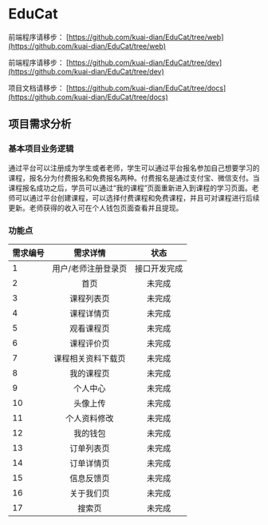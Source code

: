# EduCat

前端程序请移步：
[https://github.com/kuai-dian/EduCat/tree/web](https://github.com/kuai-dian/EduCat/tree/web)

前端程序请移步：
[https://github.com/kuai-dian/EduCat/tree/dev](https://github.com/kuai-dian/EduCat/tree/dev)

项目文档请移步：
[https://github.com/kuai-dian/EduCat/tree/docs](https://github.com/kuai-dian/EduCat/tree/docs)


## 项目需求分析

### 基本项目业务逻辑

通过平台可以注册成为学生或者老师，学生可以通过平台报名参加自己想要学习的课程，报名分为付费报名和免费报名两种。付费报名是通过支付宝、微信支付。当课程报名成功之后，学员可以通过“我的课程”页面重新进入到课程的学习页面。老师可以通过平台创建课程，可以选择付费课程和免费课程，并且可对课程进行后续更新。老师获得的收入可在个人钱包页面查看并且提现。

### 功能点


| 需求编号          | 需求详情           |状态           |
| ------------- |:-------------:|:-------------:|
|1|用户/老师注册登录页|接口开发完成|
|2|首页|未完成|
|3|课程列表页|未完成|
|4|课程详情页|未完成|
|5|观看课程页|未完成|
|6|课程评价页|未完成|
|7|课程相关资料下载页|未完成|
|8|我的课程页|未完成|
|9|个人中心|未完成|
|10|头像上传|未完成|
|11|个人资料修改|未完成|
|12|我的钱包|未完成|
|13|订单列表页|未完成|
|14|订单详情页|未完成|
|15|信息反馈页|未完成|
|16|关于我们页|未完成|
|17|搜索页|未完成|
